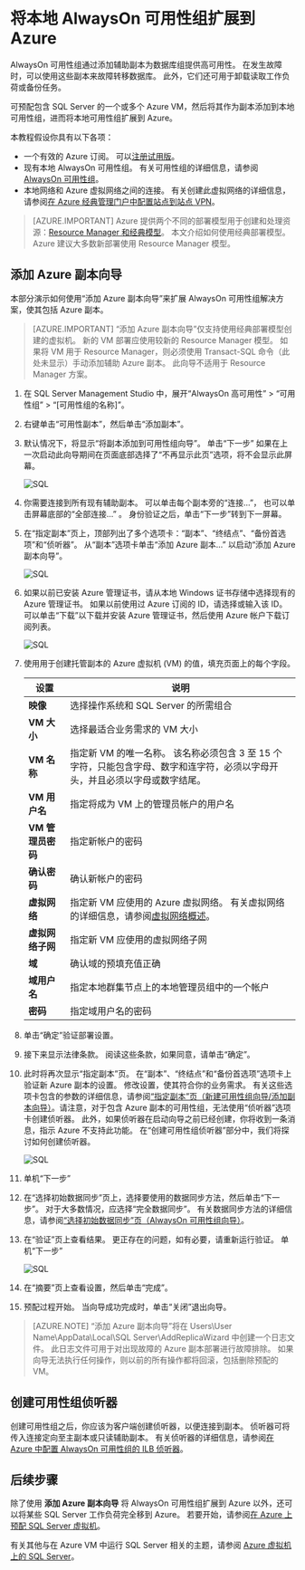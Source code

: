 <properties
    pageTitle="将本地 AlwaysOn 可用性组扩展到 Azure | Azure"
    description="本教程使用通过经典部署模型创建的资源，并介绍如何使用 SQL Server Management Studio (SSMS) 中的“添加副本”向导将 AlwaysOn 可用性组副本添加到 Azure 中。"
    services="virtual-machines-windows"
    documentationcenter="na"
    author="MikeRayMSFT"
    manager="jhubbard"
    editor=""
    tags="azure-service-management" />
<tags
    ms.assetid="7ca7c423-8342-4175-a70b-d5101dfb7f23"
    ms.service="virtual-machines-windows"
    ms.devlang="na"
    ms.topic="article"
    ms.tgt_pltfrm="vm-windows-sql-server"
    ms.workload="iaas-sql-server"
    ms.date="04/03/2017"
    wacn.date="05/15/2017"
    ms.author="mikeray"
    ms.translationtype="Human Translation"
    ms.sourcegitcommit="457fc748a9a2d66d7a2906b988e127b09ee11e18"
    ms.openlocfilehash="779e7936e05100629f6b9956504943a91db7c1d2"
    ms.contentlocale="zh-cn"
    ms.lasthandoff="05/05/2017" />

# <a name="extend-on-premises-always-on-availability-groups-to-azure"></a>将本地 AlwaysOn 可用性组扩展到 Azure
AlwaysOn 可用性组通过添加辅助副本为数据库组提供高可用性。 在发生故障时，可以使用这些副本来故障转移数据库。 此外，它们还可用于卸载读取工作负荷或备份任务。

可预配包含 SQL Server 的一个或多个 Azure VM，然后将其作为副本添加到本地可用性组，进而将本地可用性组扩展到 Azure。

本教程假设你具有以下各项：

* 一个有效的 Azure 订阅。 可以[注册试用版](/pricing/1rmb-trial/)。
* 现有本地 AlwaysOn 可用性组。 有关可用性组的详细信息，请参阅 [AlwaysOn 可用性组](https://msdn.microsoft.com/zh-cn/library/hh510230.aspx)。
* 本地网络和 Azure 虚拟网络之间的连接。 有关创建此虚拟网络的详细信息，请参阅[在 Azure 经典管理门户中配置站点到站点 VPN](/documentation/articles/vpn-gateway-site-to-site-create/)。

> [AZURE.IMPORTANT] 
> Azure 提供两个不同的部署模型用于创建和处理资源：[Resource Manager 和经典模型](/documentation/articles/resource-manager-deployment-model/)。 本文介绍如何使用经典部署模型。 Azure 建议大多数新部署使用 Resource Manager 模型。

## <a name="add-azure-replica-wizard"></a>添加 Azure 副本向导
本部分演示如何使用“添加 Azure 副本向导”来扩展 AlwaysOn 可用性组解决方案，使其包括 Azure 副本。

> [AZURE.IMPORTANT]
> “添加 Azure 副本向导”仅支持使用经典部署模型创建的虚拟机。 新的 VM 部署应使用较新的 Resource Manager 模型。 如果将 VM 用于 Resource Manager，则必须使用 Transact-SQL 命令（此处未显示）手动添加辅助 Azure 副本。 此向导不适用于 Resource Manager 方案。

1. 在 SQL Server Management Studio 中，展开“AlwaysOn 高可用性” > “可用性组” > “[可用性组的名称]”。
2. 右键单击“可用性副本”，然后单击“添加副本”。
3. 默认情况下，将显示“将副本添加到可用性组向导”。 单击“下一步”  如果在上一次启动此向导期间在页面底部选择了“不再显示此页”选项，将不会显示此屏幕。

    ![SQL](./media/virtual-machines-windows-classic-sql-onprem-availability/IC742861.png)
4. 你需要连接到所有现有辅助副本。 可以单击每个副本旁的“连接...”， 也可以单击屏幕底部的“全部连接…” 。 身份验证之后，单击“下一步”转到下一屏幕。
5. 在“指定副本”页上，顶部列出了多个选项卡：“副本”、“终结点”、“备份首选项”和“侦听器”。 从“副本”选项卡单击“添加 Azure 副本...” 以启动“添加 Azure 副本向导”。

    ![SQL](./media/virtual-machines-windows-classic-sql-onprem-availability/IC742863.png)
6. 如果以前已安装 Azure 管理证书，请从本地 Windows 证书存储中选择现有的 Azure 管理证书。 如果以前使用过 Azure 订阅的 ID，请选择或输入该 ID。 可以单击“下载”以下载并安装 Azure 管理证书，然后使用 Azure 帐户下载订阅列表。

    ![SQL](./media/virtual-machines-windows-classic-sql-onprem-availability/IC742864.png)
7. 使用用于创建托管副本的 Azure 虚拟机 (VM) 的值，填充页面上的每个字段。

    | 设置 | 说明 |
    | --- | --- |
    | **映像** |选择操作系统和 SQL Server 的所需组合 |
    | **VM 大小** |选择最适合业务需求的 VM 大小 |
    | **VM 名称** |指定新 VM 的唯一名称。 该名称必须包含 3 至 15 个字符，只能包含字母、数字和连字符，必须以字母开头，并且必须以字母或数字结尾。 |
    | **VM 用户名** |指定将成为 VM 上的管理员帐户的用户名 |
    | **VM 管理员密码** |指定新帐户的密码 |
    | **确认密码** |确认新帐户的密码 |
    | **虚拟网络** |指定新 VM 应使用的 Azure 虚拟网络。 有关虚拟网络的详细信息，请参阅[虚拟网络概述](/documentation/articles/virtual-networks-overview/)。 |
    | **虚拟网络子网** |指定新 VM 应使用的虚拟网络子网 |
    | **域** |确认域的预填充值正确 |
    | **域用户名** |指定本地群集节点上的本地管理员组中的一个帐户 |
    | **密码** |指定域用户名的密码 |
8. 单击“确定”验证部署设置。
9. 接下来显示法律条款。 阅读这些条款，如果同意，请单击“确定”。
10. 此时将再次显示“指定副本”页。 在“副本”、“终结点”和“备份首选项”选项卡上验证新 Azure 副本的设置。 修改设置，使其符合你的业务需求。  有关这些选项卡包含的参数的详细信息，请参阅[“指定副本”页（新建可用性组向导/添加副本向导）](https://msdn.microsoft.com/zh-cn/library/hh213088.aspx)。请注意，对于包含 Azure 副本的可用性组，无法使用“侦听器”选项卡创建侦听器。 此外，如果侦听器在启动向导之前已经创建，你将收到一条消息，指示 Azure 不支持此功能。 在“创建可用性组侦听器”部分中，我们将探讨如何创建侦听器。

     ![SQL](./media/virtual-machines-windows-classic-sql-onprem-availability/IC742865.png)
11. 单机“下一步”
12. 在“选择初始数据同步”页上，选择要使用的数据同步方法，然后单击“下一步”。 对于大多数情况，应选择“完全数据同步”。 有关数据同步方法的详细信息，请参阅[“选择初始数据同步”页（AlwaysOn 可用性组向导）](https://msdn.microsoft.com/zh-cn/library/hh231021.aspx)。
13. 在“验证”页上查看结果。 更正存在的问题，如有必要，请重新运行验证。 单机“下一步”

     ![SQL](./media/virtual-machines-windows-classic-sql-onprem-availability/IC742866.png)
14. 在“摘要”页上查看设置，然后单击“完成”。
15. 预配过程开始。 当向导成功完成时，单击“关闭”退出向导。

> [AZURE.NOTE]
> “添加 Azure 副本向导”将在 Users\User Name\AppData\Local\SQL Server\AddReplicaWizard 中创建一个日志文件。 此日志文件可用于对出现故障的 Azure 副本部署进行故障排除。 如果向导无法执行任何操作，则以前的所有操作都将回滚，包括删除预配的 VM。
> 
> 

## <a name="create-an-availability-group-listener"></a>创建可用性组侦听器
创建可用性组之后，你应该为客户端创建侦听器，以便连接到副本。 侦听器可将传入连接定向至主副本或只读辅助副本。 有关侦听器的详细信息，请参阅[在 Azure 中配置 AlwaysOn 可用性组的 ILB 侦听器](/documentation/articles/virtual-machines-windows-classic-ps-sql-int-listener/)。

## <a name="next-steps"></a>后续步骤
除了使用 **添加 Azure 副本向导** 将 AlwaysOn 可用性组扩展到 Azure 以外，还可以将某些 SQL Server 工作负荷完全移到 Azure。 若要开始，请参阅[在 Azure 上预配 SQL Server 虚拟机](/documentation/articles/virtual-machines-windows-portal-sql-server-provision/)。

有关其他与在 Azure VM 中运行 SQL Server 相关的主题，请参阅 [Azure 虚拟机上的 SQL Server](/documentation/articles/virtual-machines-windows-sql-server-iaas-overview/)。

<!--Update_Description: wording update-->